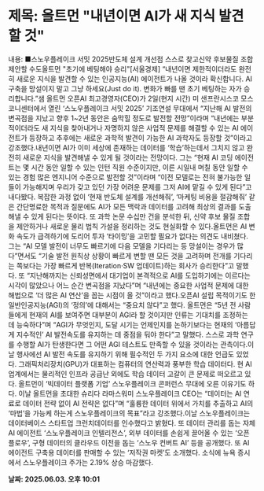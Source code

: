 # **제목: 올트먼 "내년이면 AI가 새 지식 발견할 것"**

  내용: ■스노우플레이크 서밋 2025반도체 설계 개선점 스스로 찾고신약 후보물질 조합 제안할 수도올트먼 "초기에 베팅해야 승리"[서울경제] “내년이면 제한적이더라도 완전히 새로운 지식을 발견할 수 있는 인공지능(AI) 에이전트가 나올 것이라 확신합니다. AI 구축을 망설이지 말고 그냥 하세요(Just do it). 변화가 빠를 땐 초기 베팅하는 자가 승리합니다.”샘 올트먼 오픈AI 최고경영자(CEO)가 2일(현지 시간) 미 샌프란시스코 모스코니센터에서 열린 ‘스노우플레이크 서밋 2025’ 기조연설 무대에서 “지난해 AI 발전의 변곡점을 지났고 향후 1~2년 동안은 숨막힐 정도로 발전할 전망”이라며 “내년에는 부분적이더라도 새 지식을 찾아내거나 자명하지 않은 사업적 문제를 해결할 수 있는 AI 에이전트가 등장하고 추후에는 새로운 과학적 발견이 가능한 AI 과학자도 등장할 것”이라고 강조했다.내년이면 AI가 이미 세상에 존재하는 데이터를 ‘학습’하는데서 그치지 않고 완전히 새로운 지식을 발견해낼 수 있게 될 것이라는 전망이다. 그는 “현재 AI 코딩 에이전트는 몇 시간 동안 일할 수 있는 인턴 직원 수준이지만, 이른 시일내 며칠 동안 일할 수 있는 경험 많은 엔지니어 수준으로 발전할 것”이라며 “이전 모델로는 전혀 불가능한 일들이 가능해지며 우리가 갖고 있던 가장 어려운 문제를 그저 AI에 맡길 수 있게 된다”고 내다봤다. 복잡한 과정 없이 ‘현재 반도체 설계를 개선해줘’, ‘마케팅 비용을 절감해줘’ 같은 간단명료한 목적과 질문에도 AI가 모든 맥락과 데이터를 고려해 최상의 결과를 도출해낼 수 있게 된다는 뜻이다. 또 과학 논문 수십만 건을 분석한 뒤, 신약 후보 물질 조합을 제안하거나 새로운 물리 법칙 가설을 정리하는 것도 현실화할 수 있다.올트먼은 AI 변화 속도가 급격하기에 도리어 투자 ‘타이밍’을 고민할 필요가 없다는 의견도 내비쳤다. 그는 “AI 모델 발전이 너무도 빠르기에 다음 모델을 기다리는 등 망설이는 경우가 많다”면서도 “기술 발전 원칙상 상황이 빠르게 변할 땐 모든 것을 고려하며 전개를 기다리는 쪽보다는 가장 빠르게 반복(Iteration·SW 업데이트)하는 회사가 승리한다”고 말했다. 또 “지난해까지는 신뢰성면에서 대기업이 본격적으로 AI를 도입하기에는 이르다는 시각이 많았으나 어느 순간 변곡점을 지났다”며 “내년에는 중요한 사업적 문제에 대한 해법으로 ‘더 많은 AI 연산’을 꼽는 시점이 올 것”이라고 했다.오픈AI 설립 목적이기도 한 일반인공지능(AGI)의 ‘정의’에 대해서는 “중요치 않다”고 했다. 올트먼은 “5년 전 사람들에게 현재의 AI를 보여주면 대부분이 AGI라 할 것이지만 인류는 기대치를 조정하는 데 능숙하다”며 “AGI가 무엇인지, 도달 시기는 언제인지를 논하기보다는 현재의 ‘아름답게 지수적인’ AI 발전속도를 유지하는 데 중점을 둬야 한다”고 말했다. 스스로 과학 연구를 수행할 AI가 탄생한다면 그 어떤 AGI 테스트도 만족할 수 있을 것이라는 관측이다.이날 행사에선 AI 발전 속도를 유지하기 위해 필수적인 두 가지 요소에 대한 언급도 있었다. 그래픽처리장치(GPU)가 대표하는 컴퓨터의 연산력과 풍부한 학습 데이터다. 현 AI 업계에서는 물리적인 인프라 공급난 외에도 학습 데이터 고갈이 큰 문제로 떠오르고 있다. 올트먼이 ‘빅데이터 플랫폼 기업’ 스노우플레이크 콘퍼런스 무대에 오른 이유기도 하다. 이날 올트먼을 초대한 슈리다 라마스워미 스노우플레이크 CEO는 “데이터는 AI 연료로 데이터 전략 없이 AI 전략은 없다”며 “훌륭한 데이터 위에서 가치를 추출하고 AI의 ‘마법’을 가능케 하는게 스노우플레이크의 목표”라고 강조했다.이날 스노우플레이크는 데이터베이스 스타트업 크런치데이터를 인수했다고 밝혔다. 또 데이터 관리를 돕는 자체 AI 에이전트 ‘스노우플레이크 인텔리전스’, 외부 데이터를 손쉽게 끌어올 수 있는 ‘오픈플로우’, 구형 데이터의 클라우드 이전을 돕는 ‘스노우 컨버트 AI’ 등을 공개했다. 또 AI 에이전트 구축용 데이터를 판매할 수 있는 ‘저작권 마켓’도 소개했다. 소식에 뉴욕 증시에서 스노우플레이크 주가는 2.19% 상승 마감했다.

  **날짜: 2025.06.03. 오후 10:01**